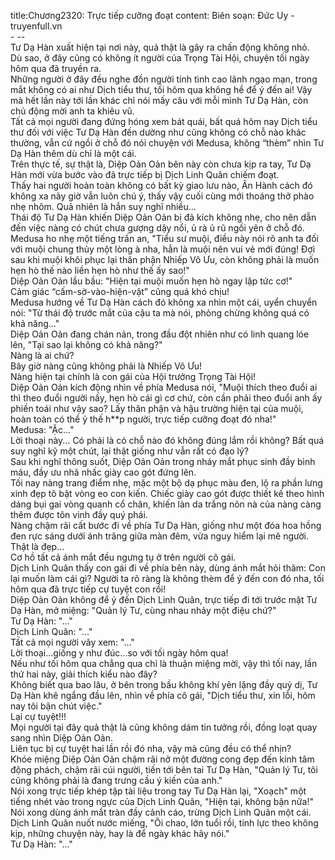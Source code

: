 title:Chương2320: Trực tiếp cưỡng đoạt
content:
Biên soạn: Đức Uy - truyenfull.vn<br>- --<br>Tư Dạ Hàn xuất hiện tại nơi này, quả thật là gây ra chấn động không nhỏ.<br>Dù sao, ở đây cũng có không ít người của Trọng Tài Hội, chuyện tối ngày hôm qua đã truyền ra.<br>Những người ở đây đều nghe đồn người tính tình cao lãnh ngạo mạn, trong mắt không có ai như Dịch tiểu thư, tối hôm qua không hề để ý đến ai! Vậy mà hết lần này tới lần khác chỉ nói mấy câu với mỗi mình Tư Dạ Hàn, còn chủ động mời anh ta khiêu vũ.<br>Tất cả mọi người đang đứng hóng xem bát quái, bất quá hôm nay Dịch tiểu thư đối với việc Tư Dạ Hàn đến dường như cũng không có chỗ nào khác thường, vẫn cứ ngồi ở chỗ đó nói chuyện với Medusa, không “thèm” nhìn Tư Dạ Hàn thêm dù chỉ là một cái.<br>Trên thực tế, sự thật là, Diệp Oản Oản bên này còn chưa kịp ra tay, Tư Dạ Hàn mới vừa bước vào đã trực tiếp bị Dịch Linh Quân chiếm đoạt.<br>Thấy hai người hoàn toàn không có bất kỳ giao lưu nào, Ân Hành cách đó không xa nãy giờ vẫn luôn chú ý, thấy vậy cuối cùng mới thoáng thở phào nhẹ nhõm. Quả nhiên là hắn suy nghĩ nhiều...<br>Thái độ Tư Dạ Hàn khiến Diệp Oản Oản bị đả kích không nhẹ, cho nên dẫn đến việc nàng có chút chưa gượng dậy nổi, ủ rà ủ rũ ngồi yên ở chỗ đó.<br>Medusa ho nhẹ một tiếng trấn an, "Tiểu sư muội, điều này nói rõ anh ta đối với muội chung thủy một lòng à nha, hẳn là muội nên vui vẻ mới đúng! Đợi sau khi muội khôi phục lại thân phận Nhiếp Vô Ưu, còn không phải là muốn hẹn hò thế nào liền hẹn hò như thế ấy sao!"<br>Diệp Oản Oản lầu bầu: "Hiện tại muội muốn hẹn hò ngay lập tức cơ!"<br>Cảm giác “cấm-sờ-vào-hiện-vật” cũng quá khó chịu!<br>Medusa hướng về Tư Dạ Hàn cách đó không xa nhìn một cái, uyển chuyển nói: "Từ thái độ trước mắt của cậu ta mà nói, phỏng chừng không quá có khả năng..."<br>Diệp Oản Oản đang chán nản, trong đầu đột nhiên như có linh quang lóe lên, "Tại sao lại không có khả năng?"<br>Nàng là ai chứ?<br>Bây giờ nàng cũng không phải là Nhiếp Vô Ưu!<br>Nàng hiện tại chính là con gái của Hội trưởng Trọng Tài Hội!<br>Diệp Oản Oản kích động nhìn về phía Medusa nói, "Muội thích theo đuổi ai thì theo đuổi người nấy, hẹn hò cái gì cơ chứ, còn cần phải theo đuổi anh ấy phiền toái như vậy sao? Lấy thân phận và hậu trường hiện tại của muội, hoàn toàn có thể ỷ thế h**p người, trực tiếp cưỡng đoạt đó nha!"<br>Medusa: "Ặc..."<br>Lời thoại này... Có phải là có chỗ nào đó không đúng lắm rồi không? Bất quá suy nghĩ kỹ một chút, lại thật giống như vẫn rất có đạo lý?<br>Sau khi nghĩ thông suốt, Diệp Oản Oản trong nháy mắt phục sinh đầy bình máu, đầy ưu nhã nhấc giày cao gót đứng lên.<br>Tối nay nàng trang điểm nhẹ, mặc một bộ dạ phục màu đen, lộ ra phần lưng xinh đẹp tô bật vòng eo con kiến. Chiếc giày cao gót được thiết kế theo hình dáng bụi gai vòng quanh cổ chân, khiến làn da trắng nõn nà của nàng càng thêm được tôn vinh đầy quý phái.<br>Nàng chậm rãi cất bước đi về phía Tư Dạ Hàn, giống như một đóa hoa hồng đen rực sáng dưới ánh trăng giữa màn đêm, vừa nguy hiểm lại mê người.<br>Thật là đẹp...<br>Cơ hồ tất cả ánh mắt đều ngưng tụ ở trên người cô gái.<br>Dịch Linh Quân thấy con gái đi về phía bên này, dùng ánh mắt hỏi thăm: Con lại muốn làm cái gì? Người ta rõ ràng là không thèm để ý đến con đó nha, tối hôm qua đã trực tiếp cự tuyệt con rồi!<br>Diệp Oản Oản không để ý đến Dịch Linh Quân, trực tiếp đi tới trước mặt Tư Dạ Hàn, mở miệng: "Quản lý Tư, cùng nhau nhảy một điệu chứ?"<br>Tư Dạ Hàn: "..."<br>Dịch Linh Quân: "..."<br>Tất cả mọi người vây xem: "..."<br>Lời thoại...giống y như đúc...so với tối ngày hôm qua!<br>Nếu như tối hôm qua chẳng qua chỉ là thuận miệng mời, vậy thì tối nay, lần thứ hai này, giải thích kiểu nào đây?<br>Không biết qua bao lâu, ở bên trong bầu không khí yên lặng đầy quỷ dị, Tư Dạ Hàn khẽ ngẩng đầu lên, nhìn về phía cô gái, "Dịch tiểu thư, xin lỗi, hôm nay tôi bận chút việc."<br>Lại cự tuyệt!!!<br>Mọi người tại đây quả thật là cũng không dám tin tưởng rồi, đồng loạt quay sang nhìn Diệp Oản Oản.<br>Liên tục bị cự tuyệt hai lần rồi đó nha, vậy mà cũng đều có thể nhịn?<br>Khóe miệng Diệp Oản Oản chậm rãi nở một đường cong đẹp đến kinh tâm động phách, chậm rãi cúi người, tiến tới bên tai Tư Dạ Hàn, "Quản lý Tư, tôi cũng không phải là đang trưng cầu ý kiến của anh."<br>Nói xong trực tiếp khép tập tài liệu trong tay Tư Dạ Hàn lại, "Xoạch" một tiếng nhét vào trong ngực của Dịch Linh Quân, "Hiện tại, không bận nữa!"<br>Nói xong dùng ánh mắt tràn đầy cảnh cáo, trừng Dịch Linh Quân một cái.<br>Dịch Linh Quân nuốt nước miếng, "Ôi chao, lớn tuổi rồi, tinh lực theo không kịp, những chuyện này, hay là để ngày khác hãy nói."<br>Tư Dạ Hàn: "..."